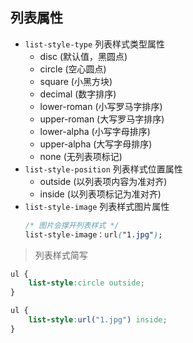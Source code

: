 ## 列表属性

- `list-style-type` 列表样式类型属性
    - disc (默认值，黑圆点)
    - circle (空心圆点)
    - square (小黑方块)
    - decimal (数字排序)
    - lower-roman (小写罗马字排序)
    - upper-roman (大写罗马字排序)
    - lower-alpha (小写字母排序)
    - upper-alpha (大写字母排序)
    - none (无列表项标记)
- `list-style-position` 列表样式位置属性
    - outside (以列表项内容为准对齐)
    - inside (以列表项标记为准对齐)
- `list-style-image` 列表样式图片属性
    ```css
    /* 图片会撑开列表样式 */
    list-style-image：url("1.jpg");
    ```

> 列表样式简写

```css
ul {
    list-style:circle outside;
}

ul {
    list-style:url("1.jpg") inside;
}
```
